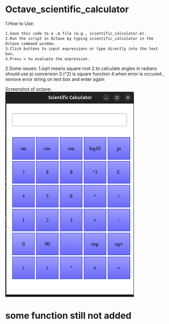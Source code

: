 # Octave_scientific_calculator

1.How to Use:

    1.Save this code to a .m file (e.g., scientific_calculator.m).
    2.Run the script in Octave by typing scientific_calculator in the Octave command window.
    3.Click buttons to input expressions or type directly into the text box.
    4.Press = to evaluate the expression.


2.Some issues:
    1.sqrt means square root
    2.to calculate angles in radians should use pi conversion
    3.(^2) is square function
    4.when error is occured , remove error string on text box and enter again
    

Screenshot of octave:
    ![alt text](image.png)

# some function still not added